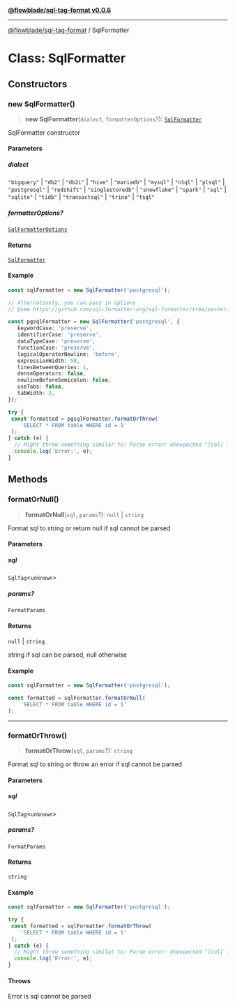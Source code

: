 [**@flowblade/sql-tag-format v0.0.6**](../README.md)

***

[@flowblade/sql-tag-format](../README.md) / SqlFormatter

# Class: SqlFormatter

## Constructors

### new SqlFormatter()

> **new SqlFormatter**(`dialect`, `formatterOptions`?): [`SqlFormatter`](SqlFormatter.md)

SqlFormatter constructor

#### Parameters

##### dialect

`"bigquery"` | `"db2"` | `"db2i"` | `"hive"` | `"mariadb"` | `"mysql"` | `"n1ql"` | `"plsql"` | `"postgresql"` | `"redshift"` | `"singlestoredb"` | `"snowflake"` | `"spark"` | `"sql"` | `"sqlite"` | `"tidb"` | `"transactsql"` | `"trino"` | `"tsql"`

##### formatterOptions?

[`SqlFormatterOptions`](../type-aliases/SqlFormatterOptions.md)

#### Returns

[`SqlFormatter`](SqlFormatter.md)

#### Example

```typescript
const sqlFormatter = new SqlFormatter('postgresql');

// Alternatively, you can pass in options
// @see https://github.com/sql-formatter-org/sql-formatter/tree/master?tab=readme-ov-file#configuration-options

const pgsqlFormatter = new SqlFormatter('postgresql', {
   keywordCase: 'preserve',
   identifierCase: 'preserve',
   dataTypeCase: 'preserve',
   functionCase: 'preserve',
   logicalOperatorNewline: 'before',
   expressionWidth: 50,
   linesBetweenQueries: 1,
   denseOperators: false,
   newlineBeforeSemicolon: false,
   useTabs: false,
   tabWidth: 2,
});

try {
 const formatted = pgsqlFormatter.formatOrThrow(
    'SELECT * FROM table WHERE id = 1'
 );
} catch (e) {
  // Might throw something similar to: Parse error: Unexpected "[col] from" at line 1 column 8
  console.log('Error:', e);
}
```

## Methods

### formatOrNull()

> **formatOrNull**(`sql`, `params`?): `null` \| `string`

Format sql to string or return null if sql cannot be parsed

#### Parameters

##### sql

`SqlTag`\<`unknown`\>

##### params?

`FormatParams`

#### Returns

`null` \| `string`

string if sql can be parsed, null otherwise

#### Example

```typescript
const sqlFormatter = new SqlFormatter('postgresql');

const formatted = sqlFormatter.formatOrNull(
    'SELECT * FROM table WHERE id = 1'
);
```

***

### formatOrThrow()

> **formatOrThrow**(`sql`, `params`?): `string`

Format sql to string or throw an error if sql cannot be parsed

#### Parameters

##### sql

`SqlTag`\<`unknown`\>

##### params?

`FormatParams`

#### Returns

`string`

#### Example

```typescript
const sqlFormatter = new SqlFormatter('postgresql');

try {
 const formatted = sqlFormatter.formatOrThrow(
    'SELECT * FROM table WHERE id = 1'
 );
} catch (e) {
  // Might throw something similat to: Parse error: Unexpected "[col] from" at line 1 column 8
  console.log('Error:', e);
}
```

#### Throws

Error is sql cannot be parsed
